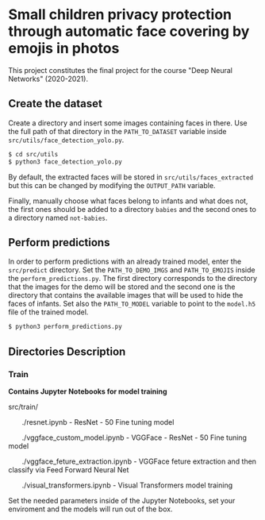 # Small children privacy protection through automatic face covering by emojis in photos

This project constitutes the final project for the course "Deep Neural Networks" (2020-2021).

## Create the dataset

Create a directory and insert some images containing faces in there. Use the full path of that directory in the `PATH_TO_DATASET` variable inside `src/utils/face_detection_yolo.py`.

```bash
$ cd src/utils
$ python3 face_detection_yolo.py
```

By default, the extracted faces will be stored in `src/utils/faces_extracted` but this can be changed by modifying the `OUTPUT_PATH` variable.

Finally, manually choose what faces belong to infants and what does not, the first ones should be added to a directory `babies` and the second ones to a directory named `not-babies`.


## Perform predictions

In order to perform predictions with an already trained model, enter the `src/predict` directory. Set the `PATH_TO_DEMO_IMGS` and `PATH_TO_EMOJIS` inside the `perform_predictions.py`. The first directory corresponds to the directory that the images for the demo will be stored and the second one is the directory that contains the available images that will be used to hide the faces of infants. Set also the `PATH_TO_MODEL` variable to point to the `model.h5` file of the trained model.

```bash
$ python3 perform_predictions.py
```
## Directories Description

### Train
**Contains Jupyter Notebooks for model training**

src/train/

 &nbsp;&nbsp;&nbsp;&nbsp;&nbsp;&nbsp;   ./resnet.ipynb - ResNet - 50 Fine tuning model
 
 &nbsp;&nbsp;&nbsp;&nbsp;&nbsp;&nbsp;   ./vggface_custom_model.ipynb - VGGFace - ResNet - 50 Fine tuning model

 &nbsp;&nbsp;&nbsp;&nbsp;&nbsp;&nbsp;   ./vggface_feture_extraction.ipynb - VGGFace feture extraction and then classify via Feed Forward Neural Net

 &nbsp;&nbsp;&nbsp;&nbsp;&nbsp;&nbsp;   ./visual_transformers.ipynb - Visual Transformers model training

 
 Set the needed parameters inside of the Jupyter Notebooks, set your enviroment and the models will run out of the box.
